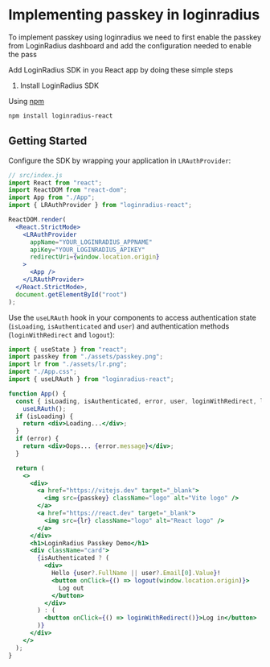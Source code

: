 # Implementing passkey in loginradius

To implement passkey using loginradius we need to first enable the passkey from LoginRadius dashboard and add the configuration needed to enable the pass

<Detail about passkey config from LoginRadius>

Add LoginRadius SDK in you React app by doing these simple steps

1. Install LoginRadius SDK

Using [npm](https://npmjs.org/)

```bash
npm install loginradius-react
```

## Getting Started

Configure the SDK by wrapping your application in `LRAuthProvider`:

```jsx
// src/index.js
import React from "react";
import ReactDOM from "react-dom";
import App from "./App";
import { LRAuthProvider } from "loginradius-react";

ReactDOM.render(
  <React.StrictMode>
    <LRAuthProvider
      appName="YOUR_LOGINRADIUS_APPNAME"
      apiKey="YOUR_LOGINRADIUS_APIKEY"
      redirectUri={window.location.origin}
    >
      <App />
    </LRAuthProvider>
  </React.StrictMode>,
  document.getElementById("root")
);
```

Use the `useLRAuth` hook in your components to access authentication state (`isLoading`, `isAuthenticated` and `user`) and authentication methods (`loginWithRedirect` and `logout`):

```jsx
import { useState } from "react";
import passkey from "./assets/passkey.png";
import lr from "./assets/lr.png";
import "./App.css";
import { useLRAuth } from "loginradius-react";

function App() {
  const { isLoading, isAuthenticated, error, user, loginWithRedirect, logout } =
    useLRAuth();
  if (isLoading) {
    return <div>Loading...</div>;
  }
  if (error) {
    return <div>Oops... {error.message}</div>;
  }

  return (
    <>
      <div>
        <a href="https://vitejs.dev" target="_blank">
          <img src={passkey} className="logo" alt="Vite logo" />
        </a>
        <a href="https://react.dev" target="_blank">
          <img src={lr} className="logo" alt="React logo" />
        </a>
      </div>
      <h1>LoginRadius Passkey Demo</h1>
      <div className="card">
        {isAuthenticated ? (
          <div>
            Hello {user?.FullName || user?.Email[0].Value}!
            <button onClick={() => logout(window.location.origin)}>
              Log out
            </button>
          </div>
        ) : (
          <button onClick={() => loginWithRedirect()}>Log in</button>
        )}
      </div>
    </>
  );
}

```